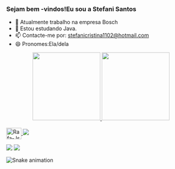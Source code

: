 ### Sejam bem -vindos!Eu sou a Stefani Santos

- 🔭 Atualmente trabalho na empresa Bosch
- 🌱 Estou estudando Java.
- 📫 Contacte-me por: stefanicristina1102@hotmail.com
- 😄 Pronomes:Ela/dela

<div align="center">
  <a href="https://github.com/stefanisantos01">
  <img height="180em" src="https://github-readme-stats.vercel.app/api?username=stefanisantos01&show_icons=true&theme=dracula&include_all_commits=true&count_private=true"/>
  <img height="180em" src="https://github-readme-stats.vercel.app/api/top-langs/?username=stefanisantos01&layout=compact&langs_count=7&theme=dracula"/>
  
  </div>
<div style="display: inline_block"><br>
  <img align="center" alt="Rafa-Js" height="30" width="40" 
 <img src="https://cdn.jsdelivr.net/gh/devicons/devicon/icons/java/java-original-wordmark.svg" />
 <img src="https://cdn.jsdelivr.net/gh/devicons/devicon/icons/javascript/javascript-original.svg" />
          
           
    
 
<div> 
 
  <a href="https://www.instagram.com/stefani_rsantos__/" target="_blank"><img src="https://img.shields.io/badge/-Instagram-%23E4405F?style=for-the-badge&logo=instagram&logoColor=white" target="_blank"></a>
  <a href="https:https://www.linkedin.com/in/stefani-santos-4a9658246/" target="_blank"><img src="https://img.shields.io/badge/-LinkedIn-%230077B5?style=for-the-badge&logo=linkedin&logoColor=white" target="_blank"></a> 
 
  ![Snake animation](https://github.com/stefanisantos01/stefanisantos01/blob/output/github-contribution-grid-snake.svg)
 
</div>
